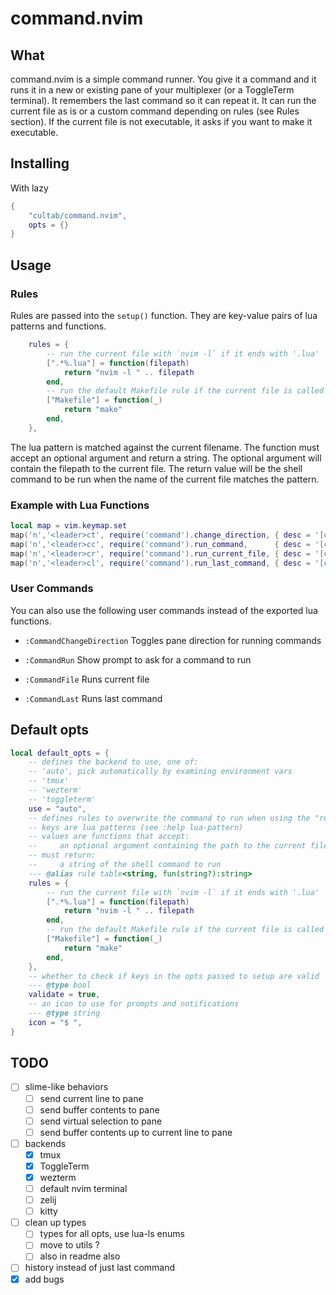 # command.nvim

## What

command.nvim is a simple command runner. You give it a command and it runs it in a new or existing pane of your multiplexer (or a ToggleTerm terminal). It remembers the last command so it can repeat it. It can run the current file as is or a custom command depending on rules (see Rules section). If the current file is not executable, it asks if you want to make it executable.

## Installing

With lazy

```lua
{
    "cultab/command.nvim",
    opts = {}
}

```

## Usage

### Rules

Rules are passed into the `setup()` function.
They are key-value pairs of lua patterns and functions.
```lua
	rules = {
        -- run the current file with `nvim -l` if it ends with '.lua'
		[".*%.lua"] = function(filepath)
			return "nvim -l " .. filepath
		end,
        -- run the default Makefile rule if the current file is called 'Makefile'
		["Makefile"] = function(_)
			return "make"
		end,
	},
```
The lua pattern is matched against the current filename. The function must accept an optional argument and return a string.
The optional argument will contain the filepath to the current file. The return value will be the shell command to be run when the name of the current file matches the pattern.

###  Example with Lua Functions

```lua
local map = vim.keymap.set
map('n','<leader>ct', require('command').change_direction, { desc = '[c]ommand [t]oggle pane direction' })
map('n','<leader>cc', require('command').run_command,      { desc = '[c]ommand shell [c]ommand'         })
map('n','<leader>cr', require('command').run_current_file, { desc = '[c]ommand [r]un current file'      })
map('n','<leader>cl', require('command').run_last_command, { desc = '[c]ommand repeat [l]ast command'   })
```

### User Commands

You can also use the following user commands instead of the exported lua functions.

- `:CommandChangeDirection`
    Toggles pane direction for running commands

- `:CommandRun`
    Show prompt to ask for a command to run

- `:CommandFile`
    Runs current file

- `:CommandLast`
    Runs last command

## Default opts

```lua
local default_opts = {
    -- defines the backend to use, one of:
    -- 'auto', pick automatically by examining environment vars
    -- 'tmux'
    -- 'wezterm'
    -- 'toggleterm'
	use = "auto",
    -- defines rules to overwrite the command to run when using the "run current file" behavior
    -- keys are lua patterns (see :help lua-pattern)
    -- values are functions that accept:
    --     an optional argument containing the path to the current file
    -- must return:
    --     a string of the shell command to run
    --- @alias rule table<string, fun(string?):string>
	rules = {
        -- run the current file with `nvim -l` if it ends with '.lua'
		[".*%.lua"] = function(filepath)
			return "nvim -l " .. filepath
		end,
        -- run the default Makefile rule if the current file is called 'Makefile'
		["Makefile"] = function(_)
			return "make"
		end,
	},
    -- whether to check if keys in the opts passed to setup are valid
    --- @type bool
	validate = true,
    -- an icon to use for prompts and notifications
    --- @type string
	icon = "$ ",
}
```


## TODO

- [ ] slime-like behaviors
    - [ ] send current line to pane
    - [ ] send buffer contents to pane
    - [ ] send virtual selection to pane
    - [ ] send buffer contents up to current line to pane
- [ ] backends
    - [x] tmux
    - [x] ToggleTerm
    - [x] wezterm
    - [ ] default nvim terminal
    - [ ] zelij
    - [ ] kitty
- [ ] clean up types
    - [ ] types for all opts, use lua-ls enums
    - [ ] move to utils ?
    - [ ] also in readme also
- [ ] history instead of just last command
- [x] add bugs
